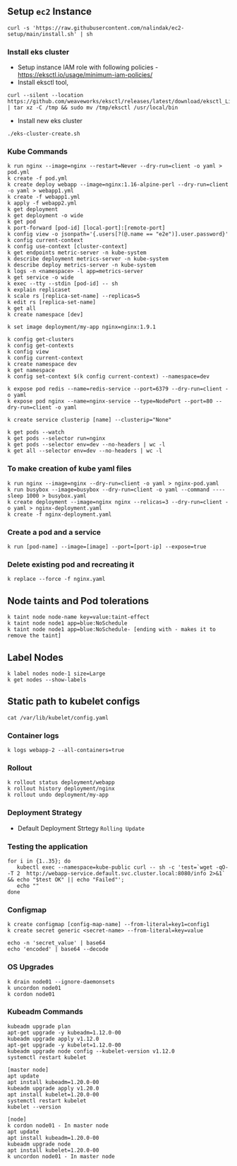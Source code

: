 ## Setup `ec2` Instance

```
curl -s 'https://raw.githubusercontent.com/nalindak/ec2-setup/main/install.sh' | sh
```

### Install eks cluster

- Setup instance IAM role with following policies - https://eksctl.io/usage/minimum-iam-policies/
- Install eksctl tool,

```
curl --silent --location https://github.com/weaveworks/eksctl/releases/latest/download/eksctl_Linux_amd64.tar.gz | tar xz -C /tmp && sudo mv /tmp/eksctl /usr/local/bin
```

- Install new eks cluster

```
./eks-cluster-create.sh
```

### Kube Commands

```
k run nginx --image=nginx --restart=Never --dry-run=client -o yaml > pod.yml
k create -f pod.yml
k create deploy webapp --image=nginx:1.16-alpine-perl --dry-run=client -o yaml > webapp1.yml
k create -f webapp1.yml
k apply -f webapp2.yml
k get deployment
k get deployment -o wide
k get pod
k port-forward [pod-id] [local-port]:[remote-port]
k config view -o jsonpath='{.users[?(@.name == "e2e")].user.password}'
k config current-context
k config use-context [cluster-context]
k get endpoints metric-server -n kube-system
k describe deployment metrics-server -n kube-system
k describe deploy metrics-server -n kube-system
k logs -n <namespace> -l app=metrics-server
k get service -o wide
k exec --tty --stdin [pod-id] -- sh
k explain replicaset
k scale rs [replica-set-name] --replicas=5
k edit rs [replica-set-name]
k get all
k create namespace [dev]

k set image deployment/my-app nginx=nginx:1.9.1

k config get-clusters
k config get-contexts
k config view
k config current-context
k create namespace dev
k get namespace
k config set-context $(k config current-context) --namespace=dev

k expose pod redis --name=redis-service --port=6379 --dry-run=client -o yaml
k expose pod nginx --name=nginx-service --type=NodePort --port=80 --dry-run=client -o yaml

k create service clusterip [name] --clusterip="None"

k get pods --watch
k get pods --selector run=nginx
k get pods --selector env=dev --no-headers | wc -l
k get all --selector env=dev --no-headers | wc -l
```

### To make creation of kube yaml files

```
k run nginx --image=nginx --dry-run=client -o yaml > nginx-pod.yaml
k run busybox --image=busybox --dry-run=client -o yaml --command ---- sleep 1000 > busybox.yaml
k create deployment --image=nginx nginx --relicas=3 --dry-run=client -o yaml > nginx-deployment.yaml
k create -f nginx-deployment.yaml
```

### Create a pod and a service

```
k run [pod-name] --image=[image] --port=[port-ip] --expose=true
```

### Delete existing pod and recreating it

```
k replace --force -f nginx.yaml
```

## Node taints and Pod tolerations

```
k taint node node-name key=value:taint-effect
k taint node node1 app=blue:NoSchedule
k taint node node1 app=blue:NoSchedule- [ending with - makes it to remove the taint]
```

## Label Nodes

```
k label nodes node-1 size=Large
k get nodes --show-labels
```

## Static path to kubelet configs

```
cat /var/lib/kubelet/config.yaml
```

### Container logs

```
k logs webapp-2 --all-containers=true
```

### Rollout

```
k rollout status deployment/webapp
k rollout history deployment/nginx
k rollout undo deployment/my-app
```

### Deployment Strategy

- Default Deployment Strtegy `Rolling Update`

### Testing the application

```
for i in {1..35}; do
   kubectl exec --namespace=kube-public curl -- sh -c 'test=`wget -qO- -T 2  http://webapp-service.default.svc.cluster.local:8080/info 2>&1` && echo "$test OK" || echo "Failed"';
   echo ""
done
```

### Configmap

```
k create configmap [config-map-name] --from-literal=key1=config1
k create secret generic <secret-name> --from-literal=key=value
```

```
echo -n 'secret_value' | base64
echo 'encoded' | base64 --decode
```

### OS Upgrades

```
k drain node01 --ignore-daemonsets
k uncordon node01
k cordon node01
```

### Kubeadm Commands

```
kubeadm upgrade plan
apt-get upgrade -y kubeadm=1.12.0-00
kubeadm upgrade apply v1.12.0
apt-get upgrade -y kubelet=1.12.0-00
kubeadm upgrade node config --kubelet-version v1.12.0
systemctl restart kubelet
```

```
[master node]
apt update
apt install kubeadm=1.20.0-00
kubeadm upgrade apply v1.20.0
apt install kubelet=1.20.0-00
systemctl restart kubelet
kubelet --version

[node]
k cordon node01 - In master node
apt update
apt install kubeadm=1.20.0-00
kubeadm upgrade node
apt install kubelet=1.20.0-00
k uncordon node01 - In master node
```
